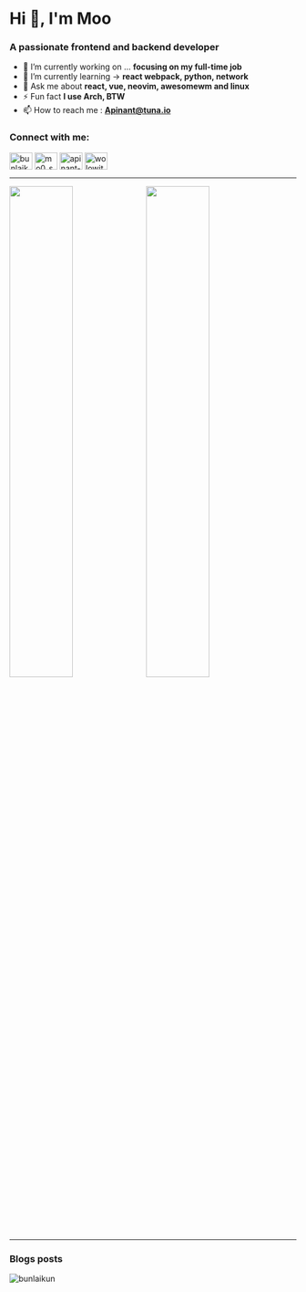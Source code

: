 <h1 align="left">Hi 👋, I'm Moo</h1>
<h3 align="left">A passionate frontend and backend developer</h3>

- 🔭 I’m currently working on ... **focusing on my full-time job**
- 🌱 I’m currently learning -> **react webpack, python, network**
- 💬 Ask me about **react, vue, neovim, awesomewm and linux**
- ⚡ Fun fact **I use Arch, BTW**
- 📫 How to reach me : **Apinant@tuna.io**

<h3 align="left">Connect with me:</h3>
<p align="left">
<a href="https://dev.to/bunlaikun" target="blank"><img align="center" src="https://raw.githubusercontent.com/rahuldkjain/github-profile-readme-generator/master/src/images/icons/Social/devto.svg" alt="bunlaikun" height="30" width="40" /></a>
<a href="https://twitter.com/mo0_sec" target="blank"><img align="center" src="https://raw.githubusercontent.com/rahuldkjain/github-profile-readme-generator/master/src/images/icons/Social/twitter.svg" alt="mo0_sec" height="30" width="40" /></a>
<a href="https://linkedin.com/in/apinant-moo/" target="blank"><img align="center" src="https://raw.githubusercontent.com/rahuldkjain/github-profile-readme-generator/master/src/images/icons/Social/linked-in-alt.svg" alt="apinant-moo/" height="30" width="40" /></a>
<a href="https://www.leetcode.com/wolowit" target="blank"><img align="center" src="https://raw.githubusercontent.com/rahuldkjain/github-profile-readme-generator/master/src/images/icons/Social/leet-code.svg" alt="wolowit" height="30" width="40" /></a>
</p>

---


<img align="left" width="47%" src="https://github-readme-stats.vercel.app/api?username=Wolowit&show_icons=true&theme=radical"/>

<img width="47%" src="https://github-readme-stats.vercel.app/api/top-langs/?username=Wolowit&layout=compact"/>

---

### Blogs posts
<!-- BLOG-POST-LIST:START -->
<!-- BLOG-POST-LIST:END -->

<p align="left"> <img src="https://komarev.com/ghpvc/?username=bunlaikun&label=Profile%20views&color=0e75b6&style=flat" alt="bunlaikun" /> </p>




 
